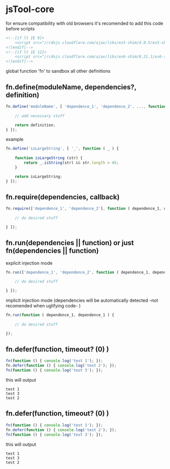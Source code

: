 jsTool-core
===========

for ensure compatibility with old browsers it's recomended to add this code before scripts
``` html
<!--[if lt IE 9]>
    <script src="//cdnjs.cloudflare.com/ajax/libs/es5-shim/4.0.5/es5-shim.min.js"></script>
<![endif]-->
<!--[if lt IE 12]>
    <script src="//cdnjs.cloudflare.com/ajax/libs/es6-shim/0.21.1/es6-shim.min.js"></script>
<![endif]-->
```

global function 'fn' to sandbox all other definitions

fn.define(moduleName, dependencies?, definition)
------------------------------------------------

``` js
fn.define('moduleName', [ 'dependence_1', 'dependence_2', ..., function ( dependence_1, dependence_1, ...) {
	
	// add necessary stuff

	return definition;
} ]);
```

example
``` js
fn.define('isLargeString', [ '_', function ( _ ) {
	
	function isLargeString (str) {
		return _.isString(str) && str.length > 45;
	}

	return isLargeString;
} ]);
```

fn.require(dependencies, callback)
-----------------------------------

``` js
fn.require(['dependence_1', 'dependence_2'], function ( dependence_1, dependence_1 ) {
	
	// do desired stuff

} ]);
```

fn.run(dependencies || function) or just fn(dependencies || function)
---------------------------------------------------------------------

explicit injection mode
``` js
fn.run(['dependence_1', 'dependence_2', function ( dependence_1, dependence_1 ) {
	
	// do desired stuff

} ]);
```

implicit injection mode (dependencies will be automatically detected -not recomended when uglifying code- )
``` js
fn.run(function ( dependence_1, dependence_1 ) {
	
	// do desired stuff

});
```

fn.defer(function, timeout? (0) )
-----------------------------------

``` js
fn(function () { console.log('test 1'); });
fn.defer(function () { console.log('test 2'); });
fn(function () { console.log('test 3'); });
```

this will output
```
test 1
test 3
test 2
```

fn.defer(function, timeout? (0) )
-----------------------------------

``` js
fn(function () { console.log('test 1'); });
fn.defer(function () { console.log('test 2'); });
fn(function () { console.log('test 3'); });
```

this will output
```
test 1
test 3
test 2
```